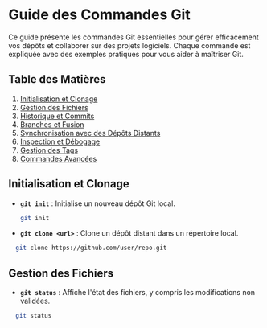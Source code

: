 # Guide des Commandes Git

Ce guide présente les commandes Git essentielles pour gérer efficacement vos dépôts et collaborer sur des projets logiciels. Chaque commande est expliquée avec des exemples pratiques pour vous aider à maîtriser Git.

## Table des Matières

1. [Initialisation et Clonage](#initialisation-et-clonage)
2. [Gestion des Fichiers](#gestion-des-fichiers)
3. [Historique et Commits](#historique-et-commits)
4. [Branches et Fusion](#branches-et-fusion)
5. [Synchronisation avec des Dépôts Distants](#synchronisation-avec-des-dépôts-distants)
6. [Inspection et Débogage](#inspection-et-débogage)
7. [Gestion des Tags](#gestion-des-tags)
8. [Commandes Avancées](#commandes-avancées)

## Initialisation et Clonage

- **`git init`** : Initialise un nouveau dépôt Git local.
  ```bash
  git init
  ```

- **`git clone <url>`** : Clone un dépôt distant dans un répertoire local.
```bash
  git clone https://github.com/user/repo.git
```

## Gestion des Fichiers
- **`git status`** : Affiche l'état des fichiers, y compris les modifications non validées.
```bash
  git status
```

